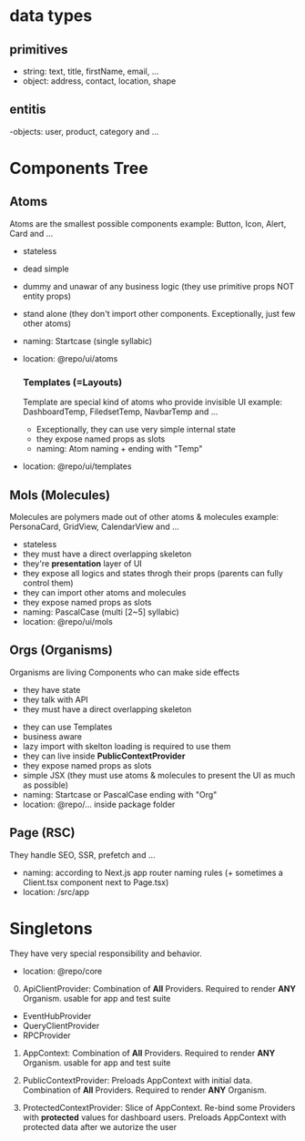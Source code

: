 # data types
## primitives
- string: text, title, firstName, email, ...
- object: address, contact, location, shape
## entitis
  -objects: user, product, category and ...

# Components Tree
## Atoms
Atoms are the smallest possible components
example: Button, Icon, Alert, Card and ...
- stateless
- dead simple
- dummy and unawar of any business logic (they use primitive props NOT entity props)
- stand alone (they don't import other components. Exceptionally, just few other atoms)
- naming: Startcase (single syllabic)
- location: @repo/ui/atoms

  ### Templates (=Layouts)
  Template are special kind of atoms who provide invisible UI
  example: DashboardTemp, FiledsetTemp, NavbarTemp and ...
  - Exceptionally, they can use very simple internal state
  - they expose named props as slots<ReactNode>
  - naming: Atom naming + ending with "Temp"
- location: @repo/ui/templates

## Mols (Molecules)
Molecules are polymers made out of other atoms & molecules
  example: PersonaCard, GridView, CalendarView and ...
- stateless
- they must have a direct overlapping skeleton
- they're **presentation** layer of UI
- they expose all logics and states throgh their props (parents can fully control them)
- they can import other atoms and molecules
- they expose named props as slots<ReactNode>
- naming: PascalCase (multi [2~5] syllabic)
- location: @repo/ui/mols

## Orgs (Organisms)
Organisms are living Components who can make side effects
- they have state
- they talk with API
- they must have a direct overlapping skeleton
<!-- - they emit events -->
- they can use Templates
- business aware
- lazy import with skelton loading is required to use them
- they can live inside **PublicContextProvider**
- they expose named props as slots<ReactNode>
- simple JSX (they must use atoms & molecules to present the UI as much as possible)
- naming: Startcase or PascalCase ending with "Org"
- location: @repo/... inside package folder

## Page (RSC)
They handle SEO, SSR, prefetch and ...
- naming: according to Next.js app router naming rules (+ sometimes a Client.tsx component next to Page.tsx)
- location: <any nextjs repo>/src/app

# Singletons
They have very special responsibility and behavior.
- location: @repo/core

0. ApiClientProvider:
  Combination of **All** Providers. Required to render **ANY** Organism. usable for app and test suite
  - EventHubProvider
  - QueryClientProvider
  - RPCProvider

1. AppContext:
  Combination of **All** Providers. Required to render **ANY** Organism. usable for app and test suite

2. PublicContextProvider:
  Preloads AppContext with initial data.
  Combination of **All** Providers. Required to render **ANY** Organism.

3. ProtectedContextProvider:
  Slice of AppContext.
  Re-bind some Providers with **protected** values for dashboard users.
  Preloads AppContext with protected data after we autorize the user
